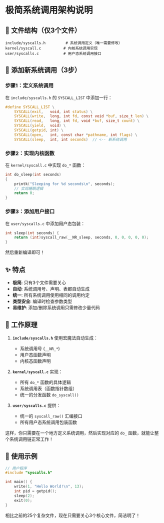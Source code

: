 # 极简系统调用架构说明

## 📁 文件结构（仅3个文件）

```
include/syscalls.h         # 系统调用定义（唯一需要修改）
kernel/syscall.c          # 内核系统调用实现
user/syscalls.c           # 用户态系统调用接口
```

## 🚀 添加新系统调用（3步）

### 步骤1：定义系统调用
在 `include/syscalls.h` 的 `SYSCALL_LIST` 中添加一行：

```c
#define SYSCALL_LIST \
    SYSCALL(exit,   void, int status) \
    SYSCALL(write,  long, int fd, const void *buf, size_t len) \
    SYSCALL(read,   long, int fd, void *buf, size_t count) \
    SYSCALL(yield,  void) \
    SYSCALL(getpid, int) \
    SYSCALL(open,   int, const char *pathname, int flags) \
    SYSCALL(sleep,  int, int seconds)  // <-- 新系统调用
```

### 步骤2：实现内核函数
在 `kernel/syscall.c` 中实现 `do_*` 函数：

```c
int do_sleep(int seconds)
{
    printk("Sleeping for %d seconds\n", seconds);
    // 实现睡眠逻辑
    return 0;
}
```

### 步骤3：添加用户接口
在 `user/syscalls.c` 中添加用户态包装：

```c
int sleep(int seconds) {
    return (int)syscall_raw(__NR_sleep, seconds, 0, 0, 0, 0, 0);
}
```

然后重新编译即可！

## ✨ 特点

- **极简**: 只有3个文件需要关心
- **自动**: 系统调用号、声明、表都自动生成
- **统一**: 所有系统调用使用相同的调用约定
- **类型安全**: 编译时检查参数类型
- **易维护**: 添加/删除系统调用只需修改少量代码

## 🔧 工作原理

1. **`include/syscalls.h`** 使用宏魔法自动生成：
   - 系统调用号 (`__NR_*`)
   - 用户态函数声明
   - 内核态函数声明

2. **`kernel/syscall.c`** 实现：
   - 所有 `do_*` 函数的具体逻辑
   - 系统调用表（函数指针数组）
   - 统一的分发函数 `do_syscall()`

3. **`user/syscalls.c`** 提供：
   - 统一的 `syscall_raw()` 汇编接口
   - 所有用户态系统调用包装函数

这样，你只需要在一个地方定义系统调用，然后实现对应的 `do_` 函数，就能让整个系统调用链正常工作！

## 🎯 使用示例

```c
// 用户程序
#include "syscalls.h"

int main() {
    write(1, "Hello World!\n", 13);
    int pid = getpid();
    sleep(2);
    exit(0);
}
```

相比之前的25个复杂文件，现在只需要关心3个核心文件，简洁明了！
